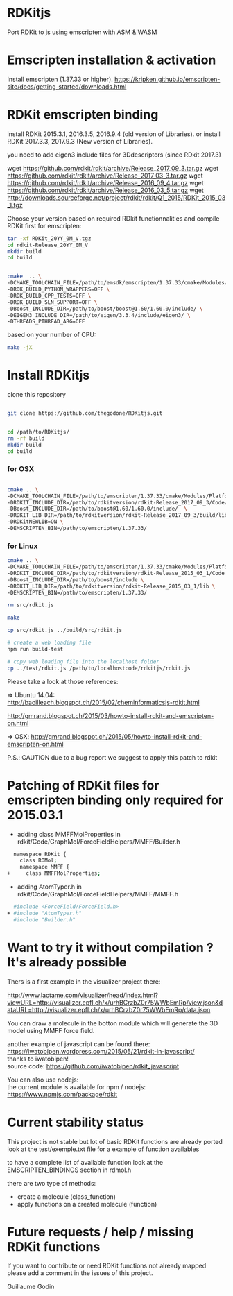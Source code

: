 RDKitjs
=======

Port RDKit to js using emscripten with ASM & WASM 


Emscripten installation & activation
===============================================

Install emscripten (1.37.33 or higher).
https://kripken.github.io/emscripten-site/docs/getting_started/downloads.html


RDKit emscripten binding
===============================================

install RDKit 2015.3.1, 2016.3.5, 2016.9.4 (old version of Libraries). 
or 
install RDKit 2017.3.3, 2017.9.3 (New version of Libraries). 

you need to add eigen3 include files for 3Ddescriptors (since RDkit 2017.3)

wget https://github.com/rdkit/rdkit/archive/Release_2017_09_3.tar.gz
wget https://github.com/rdkit/rdkit/archive/Release_2017_03_3.tar.gz
wget https://github.com/rdkit/rdkit/archive/Release_2016_09_4.tar.gz
wget https://github.com/rdkit/rdkit/archive/Release_2016_03_5.tar.gz
wget http://downloads.sourceforge.net/project/rdkit/rdkit/Q1_2015/RDKit_2015_03_1.tgz

Choose your version based on required RDkit functionnalities and compile RDKit first for emscripten:
```bash
tar -xf RDKit_20YY_0M_V.tgz
cd rdkit-Release_20YY_0M_V
mkdir build
cd build


cmake  .. \
-DCMAKE_TOOLCHAIN_FILE=/path/to/emsdk/emscripten/1.37.33/cmake/Modules/Platform/Emscripten.cmake \
-DRDK_BUILD_PYTHON_WRAPPERS=OFF \
-DRDK_BUILD_CPP_TESTS=OFF \
-DRDK_BUILD_SLN_SUPPORT=OFF \
-DBoost_INCLUDE_DIR=/path/to/boost/boost@1.60/1.60.0/include/ \
-DEIGEN3_INCLUDE_DIR=/path/to/eigen/3.3.4/include/eigen3/ \
-DTHREADS_PTHREAD_ARG=OFF
```

based on your number of CPU:
```bash
make -jX
```

Install RDKitjs
==================

clone this repository
```bash

git clone https://github.com/thegodone/RDKitjs.git


cd /path/to/RDKitjs/
rm -rf build
mkdir build
cd build
```

### for OSX
```bash

cmake .. \
-DCMAKE_TOOLCHAIN_FILE=/path/to/emscripten/1.37.33/cmake/Modules/Platform/Emscripten.cmake \
-DRDKIT_INCLUDE_DIR=/path/to/rdkitversion/rdkit-Release_2017_09_3/Code/ \
-DBoost_INCLUDE_DIR=/path/to/boost@1.60/1.60.0/include/  \
-DRDKIT_LIB_DIR=/path/to/rdkitversion/rdkit-Release_2017_09_3/build/lib/ \
-DRDKitNEWLIB=ON \
-DEMSCRIPTEN_BIN=/path/to/emscripten/1.37.33/
```

### for Linux
```bash
cmake .. \
-DCMAKE_TOOLCHAIN_FILE=/path/to/emscripten/1.37.33/cmake/Modules/Platform/Emscripten.cmake \
-DRDKIT_INCLUDE_DIR=/path/to/rdkitversion/rdkit-Release_2015_03_1/Code \
-DBoost_INCLUDE_DIR=/path/to/boost/include \
-DRDKIT_LIB_DIR=/path/to/rdkitversion/rdkit-Release_2015_03_1/lib \
-DEMSCRIPTEN_BIN=/path/to/emscripten/1.37.33/
```



```bash
rm src/rdkit.js

make

cp src/rdkit.js ../build/src/rdkit.js

# create a web loading file
npm run build-test

# copy web loading file into the localhost folder
cp ../test/rdkit.js /path/to/localhostcode/rdkitjs/rdkit.js

```




Please take a look at those references:

=> Ubuntu 14.04:  
http://baoilleach.blogspot.ch/2015/02/cheminformaticsjs-rdkit.html  

http://gmrand.blogspot.ch/2015/03/howto-install-rdkit-and-emscripten-on.html  

=> OSX:
http://gmrand.blogspot.ch/2015/05/howto-install-rdkit-and-emscripten-on.html

P.S.: CAUTION due to a bug report we suggest to apply this patch to rdkit

Patching of RDKit files for emscripten binding only required for 2015.03.1
===============================================

* adding class MMFFMolProperties in rdkit/Code/GraphMol/ForceFieldHelpers/MMFF/Builder.h
```bash  
  namespace RDKit {
    class ROMol;
    namespace MMFF {
+     class MMFFMolProperties;
```

* adding AtomTyper.h in rdkit/Code/GraphMol/ForceFieldHelpers/MMFF/MMFF.h
```bash  
  #include <ForceField/ForceField.h>
+ #include "AtomTyper.h"
  #include "Builder.h"
```


Want to try it without compilation ? It's already possible
=================
Thers is a first example in the visualizer project there:  

http://www.lactame.com/visualizer/head/index.html?viewURL=http://visualizer.epfl.ch/x/urhBCrzbZ0r75WWbEmRp/view.json&dataURL=http://visualizer.epfl.ch/x/urhBCrzbZ0r75WWbEmRp/data.json  

You can draw a molecule in the botton module which will generate the 3D model using MMFF force field. 


another example of javascript can be found there:  
https://iwatobipen.wordpress.com/2015/05/21/rdkit-in-javascript/  
thanks to iwatobipen!  
source code: https://github.com/iwatobipen/rdkit_javascript  

You can also use nodejs:  
the current module is available for npm / nodejs:  
https://www.npmjs.com/package/rdkit  

Current stability status  
===============
This project is not stable but lot of basic RDKit functions are already ported look at the test/exemple.txt file for a example of function availables  

to have a complete list of available function look at the EMSCRIPTEN_BINDINGS section in rdmol.h  

there are two type of methods:   
* create a molecule (class_function)  
* apply functions on a created molecule (function)  

Future requests / help / missing RDKit functions
================
If you want to contribute or need RDKit functions not already mapped please add a comment in the issues of this project.  

Guillaume Godin  

